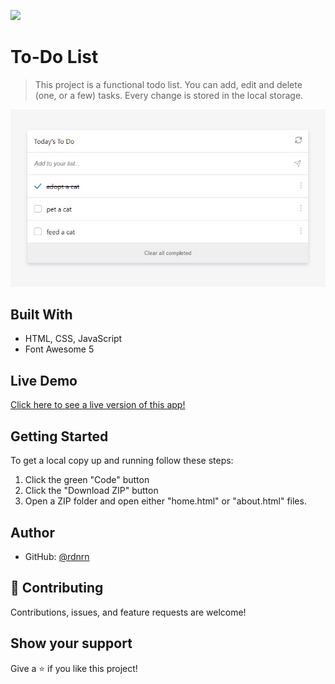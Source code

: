 ![](https://img.shields.io/badge/Microverse-blueviolet)

# To-Do List

> This project is a functional todo list. You can add, edit and delete (one, or a few) tasks. Every change is stored in the local storage.

<img src="/img/app-screenshot.jpg">


## Built With

- HTML, CSS, JavaScript
- Font Awesome 5

## Live Demo

[Click here to see a live version of this app!](https://thirsty-sinoussi-41d158.netlify.app)

## Getting Started

To get a local copy up and running follow these steps:

1. Click the green "Code" button
2. Click the "Download ZIP" button
3. Open a ZIP folder and open either "home.html" or "about.html" files.


## Author

- GitHub: [@rdnrn](https://github.com/rdnrn)

## 🤝 Contributing

Contributions, issues, and feature requests are welcome!

## Show your support

Give a ⭐️ if you like this project!
